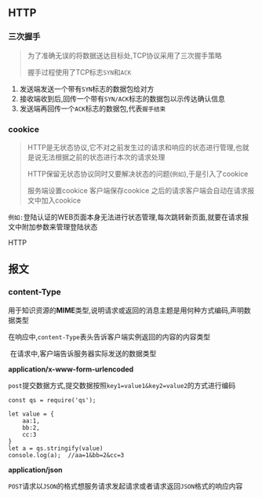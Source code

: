 ## HTTP

### 三次握手

> 为了准确无误的将数据送达目标处,TCP协议采用了三次握手策略
>
> 握手过程使用了TCP标志`SYN`和`ACK`

1. 发送端发送一个带有`SYN`标志的数据包给对方
2. 接收端收到后,回传一个带有`SYN/ACK`标志的数据包以示传达确认信息
3. 发送端再回传一个`ACK`标志的数据包,代表`握手结束`

### cookice

> HTTP是无状态协议,它不对之前发生过的请求和响应的状态进行管理,也就是说无法根据之前的状态进行本次的请求处理
>
> HTTP保留无状态协议同时又要解决状态的问题(`例如`),于是引入了cookice
>
> 服务端设置cookice 客户端保存cookice   之后的请求客户端会自动在请求报文中加入cookice

`例如:`登陆认证的WEB页面本身无法进行状态管理,每次跳转新页面,就要在请求报文中附加参数来管理登陆状态

HTTP

## 报文

### content-Type

​	用于知识资源的**MIME**类型,说明请求或返回的消息主题是用何种方式编码,声明数据类型

​	在响应中,`content-Type`表头告诉客户端实例返回的内容的内容类型

​	在请求中,客户端告诉服务器实际发送的数据类型

**application/x-www-form-urlencoded**

​	`post`提交数据方式,提交数据按照`key1=value1&key2=value2`的方式进行编码

```
const qs = require('qs');

let value = {
    aa:1,
    bb:2,
    cc:3
}
let a = qs.stringify(value)
console.log(a);  //aa=1&bb=2&cc=3
```



**application/json**

​	`POST`请求以`JSON`的格式想服务请求发起请求或者请求返回`JSON`格式的响应内容